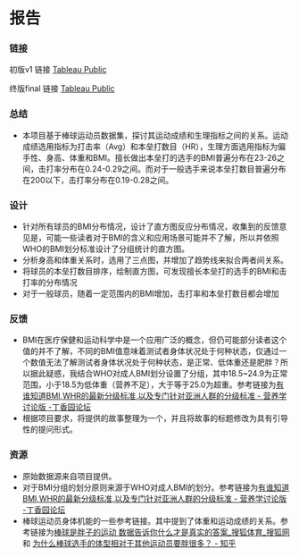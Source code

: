 # 报告
### 链接
初版v1 链接
[Tableau Public](https://public.tableau.com/views/P4__v1_0513/BMI?:embed=y&:display_count=yes&publish=yes)

终版final 链接
[Tableau Public](https://public.tableau.com/shared/6SXRBHDN6?:display_count=yes)

### 总结
* 本项目基于棒球运动员数据集，探讨其运动成绩和生理指标之间的关系。运动成绩选用指标为打击率（Avg）和本垒打数目（HR），生理方面选用指标为偏手性、身高、体重和BMI。擅长做出本垒打的选手的BMI普遍分布在23-26之间，击打率分布在0.24-0.29之间。而对于一般选手来说本垒打数目普遍分布在200以下，击打率分布在0.19-0.28之间。

### 设计
* 针对所有球员的BMI分布情况，设计了直方图反应分布情况，收集到的反馈意见是，可能一些读者对于BMI的含义和应用场景可能并不了解，所以并依照WHO的BMI划分标准设计了分组统计的直方图。
* 分析身高和体重关系时，选用了三点图，并增加了趋势线来拟合两者间关系。
* 将球员的本垒打数目排序，绘制直方图，可发现擅长本垒打的选手的BMI和击打率的分布情况
* 对于一般球员，随着一定范围内的BMI增加，击打率和本垒打数目都会增加

### 反馈
* BMI在医疗保健和运动科学中是一个应用广泛的概念，但仍可能部分读者这个值的并不了解，不同的BMI值意味着测试者身体状况处于何种状态，仅通过一个数值无法了解测试者身体状况处于何种状态，是正常、低体重还是肥胖？所以据此疑惑，我结合WHO对成人BMI划分设置了分组，其中18.5~24.9为正常范围，小于18.5为低体重（营养不足），大于等于25.0为超重。参考链接为[有谁知道BMI,WHR的最新分级标准,以及专门针对亚洲人群的分级标准 - 营养学讨论版 -丁香园论坛](http://www.dxy.cn/bbs/topic/3785406)
* 根据项目要求，将提供的故事整理为一个，并且将故事的标题修改为具有引导性的提问形式。

### 资源
- 原始数据源来自项目提供。
- 对于BMI分组的划分原则来源于WHO对成人BMI的划分。参考链接为[有谁知道BMI,WHR的最新分级标准,以及专门针对亚洲人群的分级标准 - 营养学讨论版 -丁香园论坛](http://www.dxy.cn/bbs/topic/3785406)
- 棒球运动员身体机能的一些参考链接。其中提到了体重和运动成绩的关系。参考链接为[棒球是胖子的运动 数据告诉你什么才是真实的答案_搜狐体育_搜狐网](http://www.sohu.com/a/118908091_495657) 和 [为什么棒球选手的体型相对于其他运动员要胖很多？ - 知乎](https://www.zhihu.com/question/32045849)
